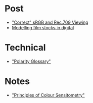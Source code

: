 # Post

- ["Correct" sRGB and Rec.709 Viewing](2023-06-05-srgb-rec709-viewing-conditions.md)
- [Modelling film stocks in digital](2024-05-08-film-shape.md)

# Technical
- ["Polarity Glossary"](2024-04-29-polarity-glossary.md)

# Notes
- ["Principles of Colour Sensitometry"](2024-11-08-principles-of-colour-sensitometry-notes.md)


<a rel="me" href="https://mastodon.art/@tmw"></a>
